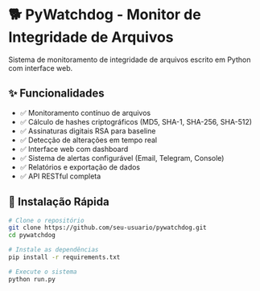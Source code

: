 # 🐕 PyWatchdog - Monitor de Integridade de Arquivos

Sistema de monitoramento de integridade de arquivos escrito em Python com interface web.

## ✨ Funcionalidades

- ✅ Monitoramento contínuo de arquivos
- ✅ Cálculo de hashes criptográficos (MD5, SHA-1, SHA-256, SHA-512)
- ✅ Assinaturas digitais RSA para baseline
- ✅ Detecção de alterações em tempo real
- ✅ Interface web com dashboard
- ✅ Sistema de alertas configurável (Email, Telegram, Console)
- ✅ Relatórios e exportação de dados
- ✅ API RESTful completa

## 🚀 Instalação Rápida

```bash
# Clone o repositório
git clone https://github.com/seu-usuario/pywatchdog.git
cd pywatchdog

# Instale as dependências
pip install -r requirements.txt

# Execute o sistema
python run.py